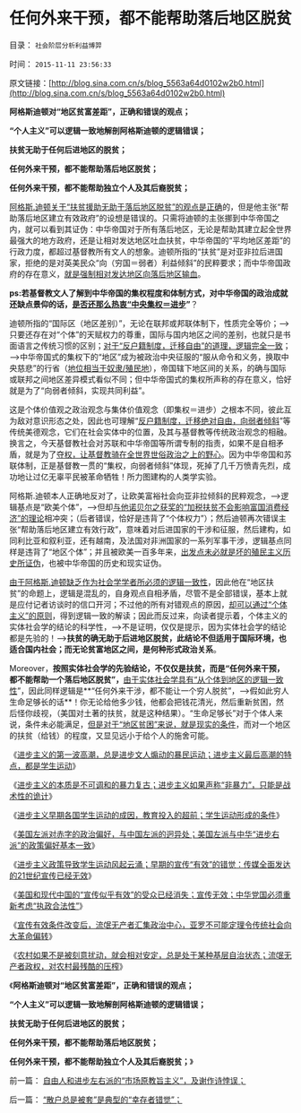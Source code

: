 # 任何外来干预，都不能帮助落后地区脱贫

目录： `社会阶层分析利益博羿` 

时间： `2015-11-11 23:56:33` 

原文链接：[http://blog.sina.com.cn/s/blog_5563a64d0102w2b0.html](http://blog.sina.com.cn/s/blog_5563a64d0102w2b0.html)

**阿格斯迪顿对“地区贫富差距”，正确和错误的观点；**

**“个人主义”可以逻辑一致地解剖阿格斯迪顿的逻辑错误；**

**扶贫无助于任何后进地区的脱贫；**

**任何外来干预，都不能帮助落后地区脱贫；**

**任何外来干预，都不能帮助独立个人及其后裔脱贫；**



[阿格斯.迪顿关于“扶贫援助无助于落后地区脱贫”的观点是正确](../../../2015/10/19/阿格斯.迪顿隐含结论“全世界富国应自行征税，补贴中国”.md)的，但是他主张“帮助落后地区建立有效政府”的设想是错误的。只需将迪顿的主张挪到中华帝国之内，就可以看到其证伪：中华帝国对于所有落后地区，无论是帮助其建立起全世界最强大的地方政府，还是让相对发达地区吐血扶贫，中华帝国的“平均地区差距”的行政力度，都超过基督教所有文人的想象。迪顿所指的“扶贫”是对亚非拉后进国家，拒绝的是对英美民众“向（穷国＝弱者）利益倾斜”的民粹要求；而中华帝国政府的存在意义，[就是强制相对发达地区向落后地区输血](../../../2013/2/2/《旧制度和大革命》，米塞斯，戈尔巴乔夫和薄熙来.md)。

**ps:若基督教文人了解到中华帝国的集权程度和体制方式，对中华帝国的政治成就还缺点景仰的话，[是否还那么热衷“中央集权＝进步](../../../2015/9/26/不彻底否定“统一就是正义”，民主就无从谈起.md)”**？

迪顿所指的“国际区（地区差别）”，无论在联邦或邦联体制下，性质完全等价；——>只要还存在对“个体”的天赋权力的尊重，国际与国内地区之间的差别，也就只是书面语言之传统习惯的区别；[对于“反户籍制度，迁移自由”的道理，逻辑完全一致](../../../2015/8/19/对“人权之自由”最恶毒的曲解是“迁移自由”.md)；——>中华帝国式的集权下的“地区”成为被政治中央征服的“服从命令和义务，换取中央慈悲”的行省（[地位相当于奴隶/殖民地](../../../2014/2/26/13岁学童问：如何简单区分各种殖民地？.md)），帝国辖下地区间的关系，的确与国际或联邦之间地区差异模式看似不同；但中华帝国式的集权所声称的存在意义，恰好就是为了“向弱者倾斜，实现共同利益”。

这是个体价值观之政治观念与集体价值观念（即集权＝进步）之根本不同，彼此互为敌对意识形态之处，因此也可理解“[反户籍制度，迁移绝对自由，向弱者倾斜](../../../2014/9/15/理解奴隶制，理解“反户籍制度”是最邪恶的意识形态.md)”等传统美德观念，它们在社会实体中的位置，及其与基督教等传统政治观念的相融。换言之，今天基督教社会对苏联和中华帝国等所谓专制的指责，如果不是自相矛盾，就是为了[夺权，让基督教骑在全世界世俗政治之上的野心](../../../2012/2/17/拜上帝教的洋葱头和共产主义传统和保守主义.md)。因为中华帝国和苏联体制，正是基督教一贯的“集权，向弱者倾斜”体现，死掉了几千万愤青先烈，成功地让过亿无辜平民被革命牺牲！所力图建构的人类学实验。

阿格斯.迪顿本人正确地反对了，让欧美富裕社会向亚非拉倾斜的民粹观念，——>逻辑基点是“欧美个体”，——>但却[与他诺贝尔之获奖的“加税扶贫不会影响富国消费经济”的理论](../../../2015/10/16/阿格斯.迪顿和诺贝尔评委的伪科学误区；.md)相冲突；（后者错误，恰好是违背了“个体权力”）；然后迪顿再次错误主张“帮助落后地区建立有效行政”，意味着对后进国家的干涉和征服，然后建构，如同利比亚和叙利亚，还有越南，及法国对非洲国家的一系列军事干涉，逻辑基点同样是违背了“地区个体”；并且被欧美一百多年来，[出发点未必就是坏的殖民主义历史所证伪](../../../2015/10/23/阿古斯.迪顿“论证”殖民主义的历史合理性和现实必要性.md)，也被中华帝国的历史和现实证伪。

[由于阿格斯.迪顿缺乏作为社会学学者所必须的逻辑一致性](../../../2015/10/25/阿格斯迪顿与其证伪的消费主义的共同的概念偷换；.md)，因此他在“地区扶贫”的命题上，逻辑是混乱的，自身观点自相矛盾，尽管不是全部错误，基本上就是应付记者访谈时的信口开河；不过他的所有对错观点的原因，[却可以通过“个体主义”的原则](../../../2010/3/14/民主启蒙要相信人民individualism的价值判断.md)，得到逻辑一致的解读；因此而反过来，向读者提示着，个体主义的实体社会学的结论的科学性，——>不是证明，仅仅是提示，因为实体社会学的结论都是先验的！——>**扶贫的确无助于后进地区脱贫，此结论不但适用于国际环境，也适合国内社会；而无论贫富地区之间，是何种形式政治关系**。

Moreover，**按照实体社会学的先验结论，不仅仅是扶贫，而是“任何外来干预，都不能帮助一个落后地区脱贫”，**[由于实体社会学具有“从个体到地区的逻辑一致性](../../../2012/12/7/社会进化论淘汰了弱者希特勒和日本军国主义.md)”，因此同样逻辑是**“任何外来干涉，都不能让一个穷人脱贫”，——>假如此穷人生命足够长的话**！你无论给他多少钱，他都会把钱花清光，然后重新贫困，然后怪你歧视，（美国对土著的扶贫，就是这种结果）。“生命足够长”对于个体人来说，条件未必能满足，[但是对于“地区贫困”来说，就是现实的条件](../../../2009/10/26/地区差别是户籍制度合理性的充分理由.md)，而对一个地区的扶贫（给钱）的程度，又显见远小于给个人的施舍可能。

《[进步主义的第一波高潮，总是进步文人煽动的暴民运动；进步主义最后高潮的特点，都是学生运动](../../../2015/11/2/波浪理论描述的进步主义曲线，文人，暴民，学生运动.md)》

《[进步主义的本质是不可调和的暴力复古；进步主义如果声称“非暴力”，只能是战术性的诡计](../../../2015/11/3/进步主义的本质是不可调和的暴力复古；.md)》

《[进步主义早期各国学生运动的成因，教育投入的超前；学生运动形成的条件](../../../2015/11/4/进步主义早期各国的教育和学生运动之间的关联.md)》

《[美国左派对赤字的政治偏好，与中国左派的迥异处；美国左派与中华“进步右派”的政策偏好基本一致](../../../2015/11/5/美国左派对赤字的政治偏好，与中国左派的迥异，与中国右派的类同.md)》

《[进步主义政策导致学生运动风起云涌；早期的宣传“有效”的错觉：传媒全面发达的21世纪宣传已经无效](../../../2015/11/6/进步主义早期的宣传“有效”的错觉，及学生运动.md)》

《[美国和现代中国的“宣传似乎有效”的受众已经消失；宣传无效；中华党国必须重新考虑“执政合法性”](../../../2015/11/7/进步主义对宣传的错觉，旧制度和大革命的现实.md)》

《[宣传有效条件改变后，流氓无产者汇集政治中心，亚罗不可能定理令传统社会向大革命偏转](../../../2015/11/8/宣传有效条件改变后的法国大革命，英国和纳粹德国；.md)》

《[农村如果不是被刻意扰动，就会相对安定，总是处于某种基层自治状态；流氓无产者政权，对农村最残酷的压榨](../../../2015/11/9/《旧制度和大革命》的流氓无产者的先进性，及农村的稳定性.md)》

《**阿格斯迪顿对“地区贫富差距”，正确和错误的观点；**

**“个人主义”可以逻辑一致地解剖阿格斯迪顿的逻辑错误；**

**扶贫无助于任何后进地区的脱贫；**

**任何外来干预，都不能帮助落后地区脱贫；**

**任何外来干预，都不能帮助独立个人及其后裔脱贫；**》

前一篇： [自由人和进步左右派的“市场原教旨主义”，及谢作诗悖误；](../../../2015/11/12/自由人和进步左右派的“市场原教旨主义”，及谢作诗悖误；.md)

后一篇： [“散户总是被套”是典型的“幸存者错觉”；](../../../2015/11/10/“散户总是被套”是典型的“幸存者错觉”；.md)

